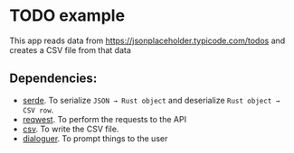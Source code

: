 # TODO example

This app reads data from https://jsonplaceholder.typicode.com/todos and creates a CSV file from that data

## Dependencies:

- [serde](https://crates.io/crates/serde). To serialize `JSON → Rust object` and deserialize `Rust object → CSV row`.
- [reqwest](https://crates.io/crates/reqwest). To perform the requests to the API
- [csv](https://crates.io/crates/csv). To write the CSV file.
- [dialoguer](https://crates.io/crates/dialoguer). To prompt things to the user
